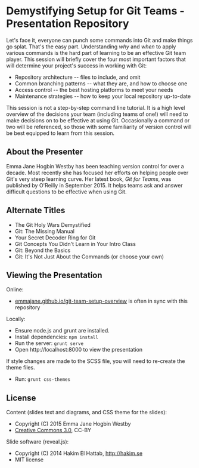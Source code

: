 Demystifying Setup for Git Teams - Presentation Repository
==========================================================

Let's face it, everyone can punch some commands into Git and make things go splat. That's the easy part. Understanding *why* and *when* to apply various commands is the hard part of learning to be an effective Git team player. This session will briefly cover the four most important factors that will determine your project's success in working with Git:

- Repository architecture -- files to include, and omit
- Common branching patterns -- what they are, and how to choose one
- Access control -- the best hosting platforms to meet your needs
- Maintenance strategies -- how to keep your local repository up-to-date

This session is not a step-by-step command line tutorial. It is a high level overview of the decisions your team (including teams of one!) will need to make decisions on to be effective at using Git. Occasionally a command or two will be referenced, so those with some familiarity of version control will be best equipped to learn from this session.

About the Presenter
-------------------
Emma Jane Hogbin Westby has been teaching version control for over a decade. Most recently she has focused her efforts on helping people over Git's very steep learning curve. Her latest book, _Git for Teams_, was published by O'Reilly in September 2015. It helps teams ask and answer difficult questions to be effective when using Git.

Alternate Titles 
----------------
- The Git Holy Wars Demystified
- Git: The Missing Manual
- Your Secret Decoder Ring for Git
- Git Concepts You Didn't Learn in Your Intro Class
- Git: Beyond the Basics
- Git: It's Not Just About the Commands
(or choose your own)

## Viewing the Presentation

Online:

- [emmajane.github.io/git-team-setup-overview](http://emmajane.github.io/git-team-setup-overview) is often in sync with this repository

Locally:

- Ensure node.js and grunt are installed.
- Install dependencies: `npm install`
- Run the server: `grunt serve`
- Open http://localhost:8000 to view the presentation

If style changes are made to the SCSS file, you will need to re-create the theme files.

- Run: `grunt css-themes`

## License

Content (slides text and diagrams, and CSS theme for the slides):

- Copyright (C) 2015 Emma Jane Hogbin Westby
- [Creative Commons 3.0](http://creativecommons.org/licenses/by/3.0/), CC-BY

Slide software (reveal.js):

- Copyright (C) 2014 Hakim El Hattab, http://hakim.se
- MIT license
